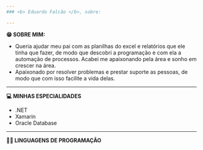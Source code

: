 ```yaml
---
### <b> Eduardo Falcão </b>, sobre:

---
```

<b> 😁 SOBRE MIM: </b>
- Queria ajudar meu pai com as planilhas do excel e relatórios que ele tinha que fazer, de modo que descobri a programação e com ela a automação de processos. Acabei me apaixonando pela área e sonho em crescer na área.
- Apaixonado por resolver problemas e prestar suporte as pessoas, de modo que com isso facilite a vida delas.

---
<b> 💻 MINHAS ESPECIALIDADES </b>
- .NET
- Xamarin
- Oracle Database

---
<b> 👨‍💻 LINGUAGENS DE PROGRAMAÇÃO </b>
<i class="devicon-csharp-plain"></i>
